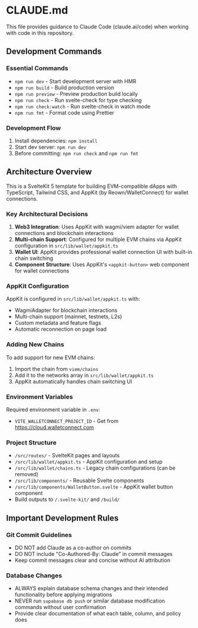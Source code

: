 # CLAUDE.md

This file provides guidance to Claude Code (claude.ai/code) when working with code in this repository.

## Development Commands

### Essential Commands
- `npm run dev` - Start development server with HMR
- `npm run build` - Build production version
- `npm run preview` - Preview production build locally
- `npm run check` - Run svelte-check for type checking
- `npm run check:watch` - Run svelte-check in watch mode
- `npm run fmt` - Format code using Prettier

### Development Flow
1. Install dependencies: `npm install`
2. Start dev server: `npm run dev`
3. Before committing: `npm run check` and `npm run fmt`

## Architecture Overview

This is a SvelteKit 5 template for building EVM-compatible dApps with TypeScript, Tailwind CSS, and AppKit (by Reown/WalletConnect) for wallet connections.

### Key Architectural Decisions

1. **Web3 Integration**: Uses AppKit with wagmi/viem adapter for wallet connections and blockchain interactions
2. **Multi-chain Support**: Configured for multiple EVM chains via AppKit configuration in `src/lib/wallet/appkit.ts`
3. **Wallet UI**: AppKit provides professional wallet connection UI with built-in chain switching
4. **Component Structure**: Uses AppKit's `<appkit-button>` web component for wallet connections

### AppKit Configuration

AppKit is configured in `src/lib/wallet/appkit.ts` with:
- WagmiAdapter for blockchain interactions
- Multi-chain support (mainnet, testnets, L2s)
- Custom metadata and feature flags
- Automatic reconnection on page load

### Adding New Chains

To add support for new EVM chains:
1. Import the chain from `viem/chains`
2. Add it to the networks array in `src/lib/wallet/appkit.ts` 
3. AppKit automatically handles chain switching UI

### Environment Variables

Required environment variable in `.env`:
- `VITE_WALLETCONNECT_PROJECT_ID` - Get from https://cloud.walletconnect.com

### Project Structure

- `/src/routes/` - SvelteKit pages and layouts
- `/src/lib/wallet/appkit.ts` - AppKit configuration and setup
- `/src/lib/wallet/chains.ts` - Legacy chain configurations (can be removed)
- `/src/lib/components/` - Reusable Svelte components
- `/src/lib/components/WalletButton.svelte` - AppKit wallet button component
- Build outputs to `/.svelte-kit/` and `/build/`

## Important Development Rules

### Git Commit Guidelines
- DO NOT add Claude as a co-author on commits
- DO NOT include "Co-Authored-By: Claude" in commit messages
- Keep commit messages clear and concise without AI attribution

### Database Changes
- ALWAYS explain database schema changes and their intended functionality before applying migrations
- NEVER run `supabase db push` or similar database modification commands without user confirmation
- Provide clear documentation of what each table, column, and policy does